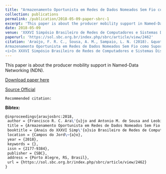 ```yaml
---
title: "Armazenamento Oportunista em Redes de Dados Nomeados Sem Fio como Suporte à Mobilidade de Produtores"
collection: publications
permalink: /publication/2018-05-09-paper-sbrc-1
excerpt: 'This paper is about the producer mobility support in Named-Data Networking (NDN).'
date: 2018-05-09
venue: 'XXXVI Simpósio Brasileiro de Redes de Computadores e Sistemas Distribuídos (SBRC)'
paperurl: 'https://sol.sbc.org.br/index.php/sbrc/article/view/2462'
citation: 'Araújo, F. R. C., Sousa, A. M., Sampaio, L. N. (2018). &quot;
Armazenamento Oportunista em Redes de Dados Nomeados Sem Fio como Suporte à Mobilidade de Produtores.&quot;
<i>In XXXVI Simpósio Brasileiro de Redes de Computadores e Sistemas Distribuídos (SBRC)</i>. Campos do Jordão, SP: SBC.'
---
```

This paper is about the producer mobility support in Named-Data Networking (NDN).

[Download paper here](https://renato2012.github.io/files/2018-sbrc-1.pdf)

[Source Official](https://sol.sbc.org.br/index.php/sbrc/article/view/2462)

`Recommended citation:`

**Bibtex:**

```tex
@inproceedings{araujosbrc:2018,
 author = {Francisco R. C. Ara\'{u}jo and Antonio M. de Sousa and Leobino N. Sampaio},
 title = {Armazenamento Oportunista em Redes de Dados Nomeados Sem Fio como Suporte \`{a} Mobilidade de Produtores},
 booktitle = {Anais do XXXVI Simp\'{o}sio Brasileiro de Redes de Computadores e Sistemas Distribu\'{i}dos},
 location = {Campos do Jord\~{a}o},
 year = {2018},
 keywords = {},
 issn = {2177-9384},
 publisher = {SBC},
 address = {Porto Alegre, RS, Brasil},
 url = {https://sol.sbc.org.br/index.php/sbrc/article/view/2462}
}
```
